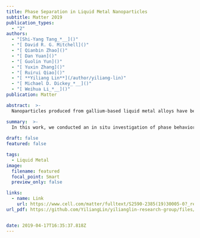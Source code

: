 ```yaml
---
title: Phase Separation in Liquid Metal Nanoparticles
subtitle: Matter 2019
publication_types:
  - "2"
authors:
  - "[Shi-Yang Tang_*__]()"
  - "[ David R. G. Mitchell]()"
  - "[ Qianbin Zhao]()"
  - "[ Dan Yuan]()"
  - "[ Guolin Yun]()"
  - "[ Yuxin Zhang]()"
  - "[ Ruirui Qiao]()"
  - "[ **Yiliang Lin**](/author/yiliang-lin)"
  - "[ Michael D. Dickey_*__]()"
  - "[ Weihua Li_*__]()"
publication: Matter

abstract:  >-
  Nanoparticles produced from gallium-based liquid metal alloys have been explored for developing applications in the fields of electronics, catalysis, and biomedicine. Nonetheless, physical properties, such as phase behavior at micro-/nanosize scale, are still significantly underexplored for such nanoparticles. Here, we conduct an in situ investigation of phase behavior for gallium-based liquid metal nanoparticles and discover the unprecedented coexistence of solid particles in spherical liquid metal shells without the support of a crystalline substrate. The particles can also transform into solid Janus nanoparticles after temperature cycling. In addition, we investigate the optical properties of the nanoparticles before and after phase separation using in situ electron energy-loss spectroscopy. Most importantly, we discover that increasing the content of indium within the nanoparticle can stabilize the solid-core/liquid-shell structure at room temperature. This study provides a foundation to engineer liquid metal nanoparticles for developing new applications in nanoscale optical platforms and shape-configurable transformers.

summary:  >-
  In this work, we conducted an in situ investigation of phase behavior for gallium-based liquid metal nanoparticles and discover the unprecedented coexistence of solid particles in spherical liquid metal shells without the support of a crystalline substrate.
 
draft: false
featured: false

tags:
  - Liquid Metal
image:
  filename: featured
  focal_point: Smart
  preview_only: false

links:
  - name: Link
    url: https://www.cell.com/matter/fulltext/S2590-2385(19)30005-0?_returnURL=https%3A%2F%2Flinkinghub.elsevier.com%2Fretrieve%2Fpii%2FS2590238519300050%3Fshowall%3Dtrue
url_pdf: https://github.com/YiliangLin/yilianglin-research-group/files/9946314/Tang.et.al.-.2019.-.Phase.Separation.in.Liquid.Metal.Nanoparticles.pdf)


date: 2019-04-17T16:35:37.818Z
---
```

